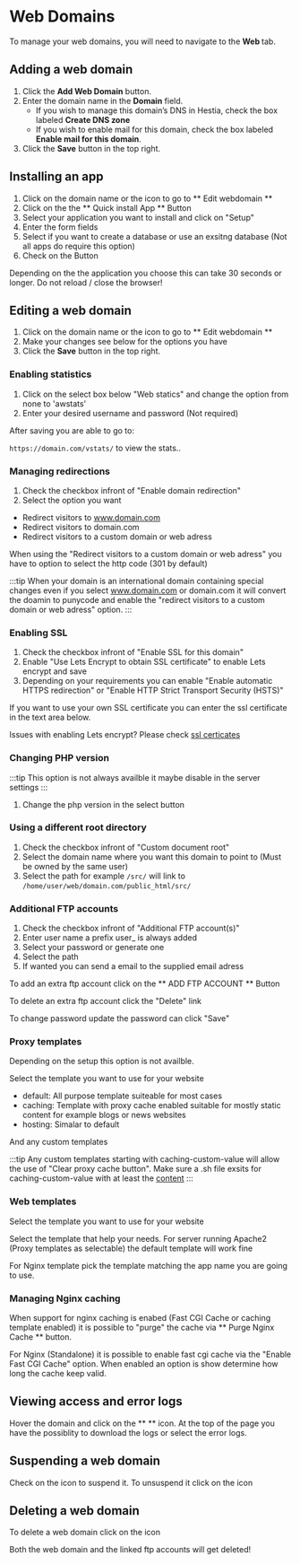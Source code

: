 # Web Domains

To manage your web domains, you will need to navigate to the **Web <i class="fas fa-fw fa-globe-americas"></i>** tab.

## Adding a web domain

1. Click the **<i class="fas fa-fw fa-plus-circle"></i> Add Web Domain** button.
2. Enter the domain name in the **Domain** field.
   - If you wish to manage this domain’s DNS in Hestia, check the box labeled **Create DNS zone**
   - If you wish to enable mail for this domain, check the box labeled **Enable mail for this domain**.
3. Click the **<i class="fas fa-fw fa-save"></i> Save** button in the top right.

## Installing an app

1. Click on the domain name or the **<i class="fas fa-pencil-alt"></i>** icon to go to ** Edit webdomain ** 
2. Click on the the ** <i class="fas fa-magic"></i> Quick install App ** Button
3. Select your application you want to install and click on "Setup"
4. Enter the form fields
5. Select if you want to create a database  or use an exsitng database (Not all apps do require this option)
6. Check on the <i class="fas fa-fw fa-save"></i> Button 

Depending on the the application you choose this can take 30 seconds or longer. Do not reload / close the browser!

## Editing a web domain

1. Click on the domain name or the **<i class="fas fa-pencil-alt"></i>** icon to go to ** Edit webdomain ** 
2. Make your changes see below for the options you have
3. Click the **<i class="fas fa-fw fa-save"></i> Save** button in the top right.

### Enabling statistics

1. Click on the select box below "Web statics" and change the option from none to 'awstats'
2. Enter your desired username and password (Not required)

After saving you are able to go to:

`https://domain.com/vstats/` to view the stats.. 

### Managing redirections

1. Check the checkbox infront of "Enable domain redirection"
2. Select the option you want
  - Redirect visitors to www.domain.com 
  - Redirect visitors to domain.com
  - Redirect visitors to a custom domain or web adress 

When using the "Redirect visitors to a custom domain or web adress" you have to option to select the http code (301 by default)
  
:::tip
When your domain is an international domain containing special changes even if you select www.domain.com or domain.com it will convert the doamin to punycode and enable the "redirect visitors to a custom domain or web adress"  option. 
::: 


### Enabling SSL

1. Check the checkbox infront of "Enable SSL for this domain"
2. Enable "Use Lets Encrypt to obtain SSL certificate" to enable Lets encrypt and save
3. Depending on your requirements you can enable "Enable automatic HTTPS redirection" or "Enable HTTP Strict Transport Security (HSTS)"

If you want to use your own SSL certificate you can enter the ssl certificate in the text area below.

Issues with enabling Lets encrypt? Please check [ssl certicates]("/server-administration/ssl-certificates.md")

### Changing PHP version
:::tip
  This option is not always availble it maybe disable in the server settings
:::

1. Change the php version in the select button

### Using a different root directory

1. Check the checkbox infront of "Custom document root" 
2. Select the domain name where you want this domain to point to (Must be owned by the same user)
3. Select the path for example `/src/` will link to `/home/user/web/domain.com/public_html/src/`

### Additional FTP accounts

1. Check the checkbox infront of "Additional FTP account(s)"
2. Enter user name a prefix user_ is always added
3. Select your password or generate one
4. Select the path
5. If wanted you can send a email to the supplied email adress

To add an extra ftp account click on the ** ADD FTP ACCOUNT ** Button

To delete an extra ftp account click the "Delete" link

To change password update the password can click "Save"

### Proxy templates 
Depending on the setup this option is not availble. 

Select the template you want to use for your website

- default: All purpose template suiteable for most cases
- caching: Template with proxy cache enabled suitable for mostly static content for example blogs or news websites
- hosting: Simalar to default

And any custom templates

:::tip
Any custom templates starting with caching-custom-value will allow the use of "Clear proxy cache button". Make sure a .sh file exsits for caching-custom-value with at least the [content](https://github.com/hestiacp/hestiacp/blob/main/install/deb/templates/web/nginx/caching.sh)
::: 

### Web templates
Select the template you want to use for your website

Select the template that help your needs. For server running Apache2 (Proxy templates as selectable) the default template will work fine

For Nginx template pick the template matching the app name you are going to use.

### Managing Nginx caching

When support for nginx caching is enabed (Fast CGI Cache or caching template enabled) it is possible to "purge" the cache via ** <i class="fas fa-trash"></i> Purge Nginx Cache ** button. 

For Nginx (Standalone) it is possible to enable fast cgi cache via the "Enable Fast CGI Cache" option. When enabled an option is show determine how long the cache keep valid.

## Viewing access and error logs

Hover the domain and click on the ** <i class="fas fa-binoculars status-icon purple"></i> ** icon.  At the top of the page you have the possiblity to download the logs or select the error logs.

## Suspending a web domain

Check on the **<i class="fas fa-pause"></i>** icon to suspend it. To unsuspend it click on the **<i class="fas fa-play"></i>** icon

## Deleting a web domain


To delete a web domain click on the **<i class="fas fa-trash"></i>** icon

Both the web domain and the linked ftp accounts will get deleted!
